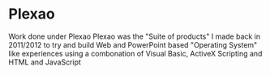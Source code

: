 # Plexao
Work done under Plexao
Plexao was the "Suite of products" I made back in 2011/2012 to try and build Web and PowerPoint based "Operating System" like experiences using a combonation of Visual Basic, ActiveX Scripting and HTML and JavaScript
